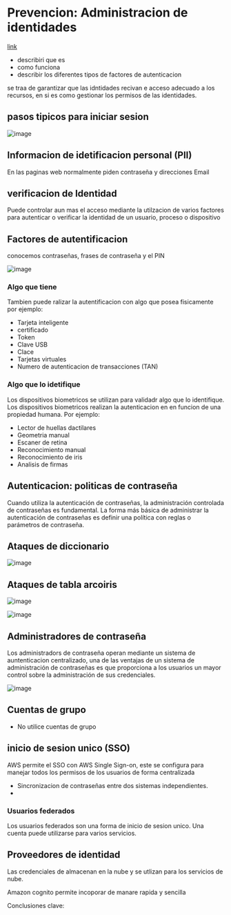 
# Prevencion: Administracion de identidades
[link](https://awsrestart.vitalsource.com/reader/books/NETWORKDISCOVERY310ES/pageid/0)

- describiri que es 
- como funciona 
- describir los diferentes tipos de factores de autenticacion

se traa de garantizar que las idntidades recivan e acceso adecuado a los recursos, en si es como gestionar los permisos de las identidades.

  ## pasos tipicos para iniciar sesion 
 
 ![image](https://user-images.githubusercontent.com/42829215/166942513-db6a5243-56eb-4cc0-bc81-d972f392ea3a.png)

  ## Informacion de idetificacion personal (PII) 
  
  En las paginas web normalmente piden contraseña y direcciones Email
  
  ## verificacion de Identidad
  
  Puede controlar aun mas el acceso mediante la utilzacion de varios factores para autenticar o verificar la identidad de un usuario, proceso o dispositivo
  
  ## Factores de autentificacion 
  conocemos contraseñas, frases de contraseña y el PIN 
  
  ![image](https://user-images.githubusercontent.com/42829215/166944522-90cd242c-a330-4373-8c30-b591013e85c9.png)
  
  ### Algo que tiene
  Tambien puede ralizar la autentificacion con algo que posea fisicamente por ejemplo:
  - Tarjeta inteligente
  - certificado
  - Token
  - Clave USB
  - Clace
  - Tarjetas virtuales
  - Numero de autenticacion de transacciones (TAN)

  ### Algo que lo idetifique
  Los dispositivos biometricos se utilizan para validadr algo que lo identifique. Los dispositivos biometricos realizan la autenticacion en en funcion de una propiedad humana.
  Por ejemplo:
  - Lector de huellas dactilares
  - Geometria manual 
  - Escaner de retina 
  - Reconocimiento manual
  - Reconocimiento de iris
  - Analisis de firmas

  ## Autenticacion: politicas de contraseña
  
  Cuando utiliza la autenticación de contraseñas, la administración controlada de contraseñas es fundamental. La forma más básica de
  administrar la autenticación de contraseñas es definir una política con reglas o parámetros de contraseña.
  
  ## Ataques de diccionario 
  
  ![image](https://user-images.githubusercontent.com/42829215/166947402-81808d0d-5d42-4045-ba3b-d19476a677f1.png)

  ## Ataques de tabla arcoiris 

  ![image](https://user-images.githubusercontent.com/42829215/166948041-4fa02242-81bc-4472-8577-b71164a594ff.png)


  ![image](https://user-images.githubusercontent.com/42829215/166947807-ae5b4e35-6571-44ae-892a-7fd0b09cd9f7.png)

  ## Administradores de contraseña
  Los administradors de contraseña operan mediante un sistema de auntenticacion centralizado, una de las ventajas de un sistema de administración
  de contraseñas es que proporciona a los usuarios un mayor control sobre la administración de sus credenciales.
  
  ![image](https://user-images.githubusercontent.com/42829215/166948771-cac525a8-9c8b-4a33-9ba3-d72f9adc9e35.png)
  
  ## Cuentas de grupo 
  - No utilice cuentas de grupo

  ## inicio de sesion unico (SSO)
  AWS permite el SSO con AWS Single Sign-on, este se configura para manejar todos los permisos de los usuarios de forma centralizada
  
  - Sincronizacion de contraseñas entre dos sistemas independientes.
  - 
  
  ### Usuarios federados 
  Los usuarios federados son una forma de inicio de sesion unico.
  Una cuenta puede utilizarse para varios servicios.
  
  ## Proveedores de identidad 
  Las credenciales de almacenan en la nube y se utlizan para los servicios de nube. 
  
  Amazon cognito permite incoporar de manare rapida y sencilla  
  
  Conclusiones clave:
  
  


